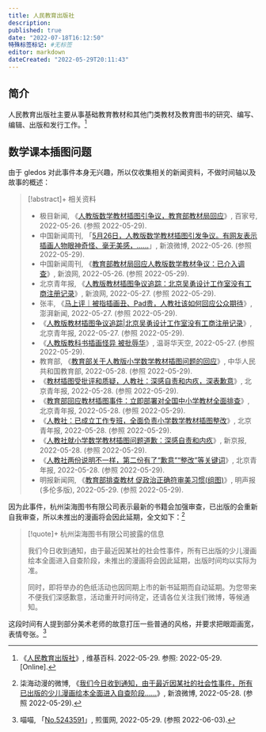 ```yaml
---
title: 人民教育出版社
description:
published: true
date: "2022-07-18T16:12:50"
特殊标签标记: #无标签
editor: markdown
dateCreated: "2022-05-29T20:11:43"
---
```


## 简介

人民教育出版社主要从事基础教育教材和其他门类教材及教育图书的研究、编写、编辑、出版和发行工作。[^71881942]

[^71881942]: 《[人民教育出版社](https://zh.wikipedia.org/w/index.php?title=人民教育出版社&oldid=71881942)》, 维基百科. 2022-05-29. 参照: 2022-05-29. [Online].

## 数学课本插图问题

由于 gledos 对此事件本身无兴趣，所以仅收集相关的新闻资料，不做时间轴以及故事的概述：

> [!abstract]+ 相关资料
>
> +   极目新闻, 《[人教版数学教材插图引争议，教育部教材局回应](https://web.archive.org/save/https://news.sina.com.cn/c/2022-05-27/doc-imizmscu3658955.shtml#/)》, 百家号, 2022-05-26. (参照 2022-05-29).
> +   中国新闻周刊, 「[5月26日，人教版数学教材插图引发争议。有网友表示插画人物眼神奇怪、毫无美感，……](https://archive.ph/T74d6 "https://weibo.com/1642512402/LuMedsuih")」, 新浪微博, 2022-05-26. (参照 2022-05-29).
> +   中国新闻周刊, 《[教育部教材局回应人教版数学教材争议：已介入调查](https://web.archive.org/web/20220529121717/https://news.sina.com.cn/c/2022-05-26/doc-imizmscu3486122.shtml#/)》, 新浪网, 2022-05-26. (参照 2022-05-29).
> +   北京青年报, 《[人教版教材插图争议追踪：北京吴勇设计工作室没有工商注册记录](https://web.archive.org/web/20220527072136/https://news.sina.com.cn/c/2022-05-27/doc-imizmscu3658955.shtml)》, 新浪网, 2022-05-27. (参照 2022-05-29).
> +   张丰, 《[马上评｜被指插画丑、Pad贵，人教社该如何回应公众期待](https://web.archive.org/web/20220527110104/https://www.thepaper.cn/newsDetail_forward_18299123)》, 澎湃新闻, 2022-05-27. (参照 2022-05-29).
> +   《[人教版教材插图争议追踪|北京吴勇设计工作室没有工商注册记录](https://web.archive.org/web/20220529124507/https://app.bjtitle.com/8816/newshow.php?newsid=6164703)》, 北京青年报, 2022-05-27. (参照 2022-05-29).
> +   《[人教版教科书插画怪异 被批辱华](https://web.archive.org/web/20220529065116/https://www.vansky.com/news/zgxw/201916.html)》, 温哥华天空, 2022-05-27. (参照 2022-05-29).
> +   教育部, 《[教育部关于人教版小学数学教材插图问题的回应](https://web.archive.org/web/20220529093450/https://www.moe.gov.cn/jyb_xwfb/gzdt_gzdt/s5987/202205/t20220528_632055.html)》, 中华人民共和国教育部, 2022-05-28. (参照 2022-05-29).
> +   《[教材插图受批评和质疑，人教社：深感自责和内疚，深表歉意](https://web.archive.org/web/20220529124027/https://app.bjtitle.com/8816/newshow.php?newsid=6165699)》, 北京青年报, 2022-05-28. (参照 2022-05-29).
> +   《[教育部回应教材插图事件：立即部署对全国中小学教材全面排查](https://web.archive.org/web/20220529124639/https://app.bjtitle.com/8816/newshow.php?newsid=6165705)》, 北京青年报, 2022-05-28. (参照 2022-05-29).
> +   《[人教社：已成立工作专班，全面负责小学数学教材插图整改](https://web.archive.org/web/20220529124037/https://app.bjtitle.com/8816/newshow.php?newsid=6165695)》, 北京青年报, 2022-05-28. (参照 2022-05-29).
> +   《[人教社就小学数学教材插图问题道歉：深感自责和内疚](https://web.archive.org/web/20220528125246/https://www.bjnews.com.cn/detail/165373978314209.html)》, 新京报, 2022-05-28. (参照 2022-05-29).
> +   《[人教社两份说明不一样，第二份有了“歉意”“整改”等关键词](https://web.archive.org/web/20220529124015/https://app.bjtitle.com/8816/newshow.php?newsid=6165737)》, 北京青年报, 2022-05-28. (参照 2022-05-29).
> +   明报新闻网, 《[教育部排查教材 促政治正确符审美习惯(组图)](https://web.archive.org/web/20220529121127/http://mingshengbao.com/tor/article.php?aid=824060)》, 明声报(多伦多版), 2022-05-29. (参照 2022-05-29).

因为此事件，杭州柒海图书有限公司表示最新的书籍会加强审查，已出版的会重新自我审查，所以未推出的漫画将会因此延期，全文如下：[^jgYDj]

[^jgYDj]: 柒海动漫的微博, 《[我们今日收到通知，由于最近因某社的社会性事件，所有已出版的少儿漫画绘本全面进入自查阶段……](https://archive.ph/jgYDj "https://weibo.com/6012546120/Lv6ek7h1k")》, 新浪微博, 2022-05-28. (参照 2022-05-29).

> [!quote]+ 杭州柒海图书有限公司披露的信息
>
> 我们今日收到通知，由于最近因某社的社会性事件，所有已出版的少儿漫画绘本全面进入自查阶段，未推出的漫画将会因此延期，出版时间均以实际为准。
>
> 同时，即将举办的色纸活动也因同期上市的新书延期而自动延期。为您带来不便我们深感歉意，活动重开时间待定，还请各位关注我们微博，等候通知。

这段时间有人提到部分美术老师的故意打压一些普通的风格，并要求把眼距画宽，表情夸张。[^5243591]

[^5243591]: 喵喵, 「[No.5243591](https://web.archive.org/web/20220529231233/https://jandan.net/t/5243591)」, 煎蛋网, 2022-05-29. (参照 2022-06-03).
